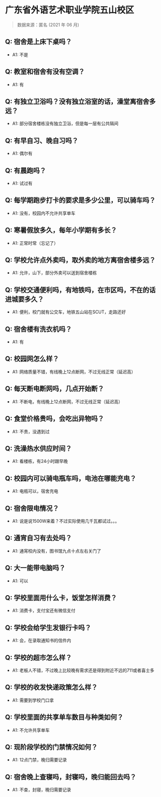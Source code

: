 # 广东省外语艺术职业学院五山校区

> 数据来源：匿名 (2021 年 06 月)

## Q: 宿舍是上床下桌吗？

- A1: 不是

## Q: 教室和宿舍有没有空调？

- A1: 有

## Q: 有独立卫浴吗？没有独立浴室的话，澡堂离宿舍多远？

- A1: 部分宿舍楼栋没有独立卫浴，但是每一层有公共隔间

## Q: 有早自习、晚自习吗？

- A1: 偶尔有

## Q: 有晨跑吗？

- A1: 试过有

## Q: 每学期跑步打卡的要求是多少公里，可以骑车吗？

- A1: 没有，校园内不允许共享单车

## Q: 寒暑假放多久，每年小学期有多长？

- A1: 正常时常（忘记了）

## Q: 学校允许点外卖吗，取外卖的地方离宿舍楼多远？

- A1: 允许，山下，部分外卖可以送到宿舍楼栋

## Q: 学校交通便利吗，有地铁吗，在市区吗，不在的话进城要多久？

- A1: 便利，校门就有公交车，地铁五山站在SCUT，走路还好

## Q: 宿舍楼有洗衣机吗？

- A1: 有

## Q: 校园网怎么样？

- A1: 网络质量不错，有线晚上12点断网，不过无线正常（延迟高）

## Q: 每天断电断网吗，几点开始断？

- A1: 不断电，有线晚上12点断网，不过无线正常（延迟高）

## Q: 食堂价格贵吗，会吃出异物吗？

- A1: 不贵，没遇到过

## Q: 洗澡热水供应时间？

- A1: 看楼栋，有24小时跟早晚

## Q: 校园内可以骑电瓶车吗，电池在哪能充电？

- A1: 电瓶可以，宿舍充电

## Q: 宿舍限电情况？

- A1: 说是说1500W来着？不过实际使用几千瓦都试过。。。

## Q: 通宵自习有去处吗？

- A1: 通宵校内没有，图书馆九点十点左右关门了

## Q: 大一能带电脑吗？

- A1: 可以

## Q: 学校里面用什么卡，饭堂怎样消费？

- A1: 消费卡，支付宝还有微信支付

## Q: 学校会给学生发银行卡吗？

- A1: 会，在录取通知书的信件内

## Q: 学校的超市怎么样？

- A1: 老板人不错，不过晚上比较晚有需求还是得到附近不远的711或者喜士多

## Q: 学校的收发快递政策怎么样？

- A1: 需要到学校门口拿

## Q: 学校里面的共享单车数目与种类如何？

- A1: 不允许共享单车

## Q: 现阶段学校的门禁情况如何？

- A1: 12点门禁，晚归需要记录

## Q: 宿舍晚上查寝吗，封寝吗，晚归能回去吗？

- A1: 不查，封寝，晚归需要记录

